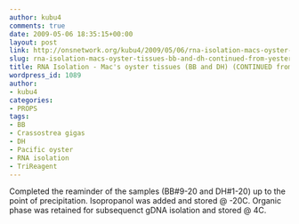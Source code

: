 ```yaml
---
author: kubu4
comments: true
date: 2009-05-06 18:35:15+00:00
layout: post
link: http://onsnetwork.org/kubu4/2009/05/06/rna-isolation-macs-oyster-tissues-bb-and-dh-continued-from-yesterday-2/
slug: rna-isolation-macs-oyster-tissues-bb-and-dh-continued-from-yesterday-2
title: RNA Isolation - Mac's oyster tissues (BB and DH) (CONTINUED from yesterday)
wordpress_id: 1089
author:
- kubu4
categories:
- PROPS
tags:
- BB
- Crassostrea gigas
- DH
- Pacific oyster
- RNA isolation
- TriReagent
---
```


Completed the reaminder of the samples (BB#9-20 and DH#1-20) up to the point of precipitation. Isopropanol was added and stored @ -20C. Organic phase was retained for subsequenct gDNA isolation and stored @ 4C.
